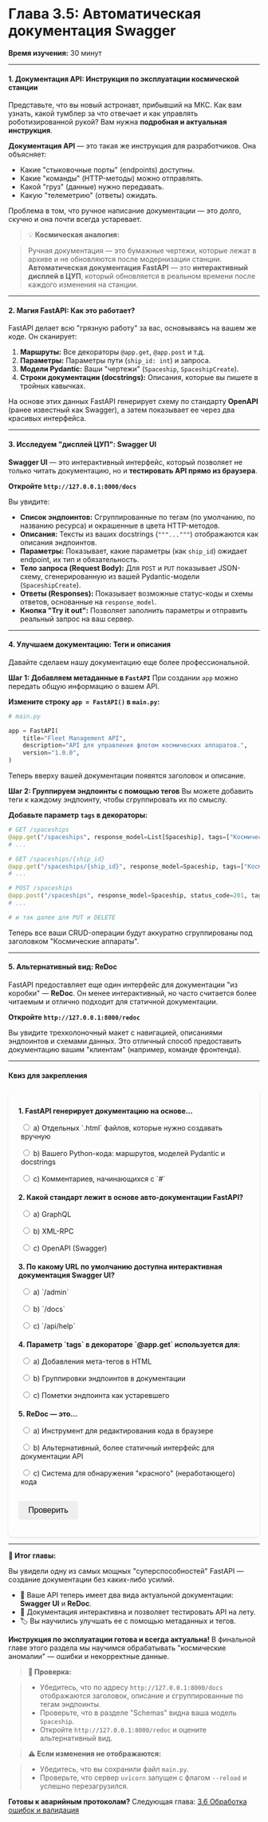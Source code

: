 # **Глава 3.5: Автоматическая документация Swagger**
**Время изучения:** 30 минут

---

#### **1. Документация API: Инструкция по эксплуатации космической станции**
Представьте, что вы новый астронавт, прибывший на МКС. Как вам узнать, какой тумблер за что отвечает и как управлять роботизированной рукой? Вам нужна **подробная и актуальная инструкция**.

**Документация API** — это такая же инструкция для разработчиков. Она объясняет:

- Какие "стыковочные порты" (endpoints) доступны.
- Какие "команды" (HTTP-методы) можно отправлять.
- Какой "груз" (данные) нужно передавать.
- Какую "телеметрию" (ответы) ожидать.

Проблема в том, что ручное написание документации — это долго, скучно и она почти всегда устаревает.

> 💡 **Космическая аналогия:**

> Ручная документация — это бумажные чертежи, которые лежат в архиве и не обновляются после модернизации станции.
> **Автоматическая документация FastAPI** — это **интерактивный дисплей в ЦУП**, который обновляется в реальном времени после каждого изменения на станции.

---

#### **2. Магия FastAPI: Как это работает?**
FastAPI делает всю "грязную работу" за вас, основываясь на вашем же коде. Он сканирует:

1.  **Маршруты:** Все декораторы `@app.get`, `@app.post` и т.д.
2.  **Параметры:** Параметры пути (`ship_id: int`) и запроса.
3.  **Модели Pydantic:** Ваши "чертежи" (`Spaceship`, `SpaceshipCreate`).
4.  **Строки документации (docstrings):** Описания, которые вы пишете в тройных кавычках.

На основе этих данных FastAPI генерирует схему по стандарту **OpenAPI** (ранее известный как Swagger), а затем показывает ее через два красивых интерфейса.

---

#### **3. Исследуем "дисплей ЦУП": Swagger UI**
**Swagger UI** — это интерактивный интерфейс, который позволяет не только читать документацию, но и **тестировать API прямо из браузера**.

**Откройте `http://127.0.0.1:8000/docs`**

Вы увидите:

- **Список эндпоинтов:** Сгруппированные по тегам (по умолчанию, по названию ресурса) и окрашенные в цвета HTTP-методов.
- **Описания:** Тексты из ваших docstrings (`"""..."""`) отображаются как описания эндпоинтов.
- **Параметры:** Показывает, какие параметры (как `ship_id`) ожидает endpoint, их тип и обязательность.
- **Тело запроса (Request Body):** Для `POST` и `PUT` показывает JSON-схему, сгенерированную из вашей Pydantic-модели (`SpaceshipCreate`).
- **Ответы (Responses):** Показывает возможные статус-коды и схемы ответов, основанные на `response_model`.
- **Кнопка "Try it out":** Позволяет заполнить параметры и отправить реальный запрос на ваш сервер.


---

#### **4. Улучшаем документацию: Теги и описания**
Давайте сделаем нашу документацию еще более профессиональной.

**Шаг 1: Добавляем метаданные в `FastAPI`**
При создании `app` можно передать общую информацию о вашем API.

**Измените строку `app = FastAPI()` в `main.py`:**
```python
# main.py

app = FastAPI(
    title="Fleet Management API",
    description="API для управления флотом космических аппаратов.",
    version="1.0.0",
)
```
Теперь вверху вашей документации появятся заголовок и описание.

**Шаг 2: Группируем эндпоинты с помощью тегов**
Вы можете добавить теги к каждому эндпоинту, чтобы сгруппировать их по смыслу.

**Добавьте параметр `tags` в декораторы:**
```python
# GET /spaceships
@app.get("/spaceships", response_model=List[Spaceship], tags=["Космические аппараты"])
# ...

# GET /spaceships/{ship_id}
@app.get("/spaceships/{ship_id}", response_model=Spaceship, tags=["Космические аппараты"])
# ...

# POST /spaceships
@app.post("/spaceships", response_model=Spaceship, status_code=201, tags=["Космические аппараты"])
# ...

# и так далее для PUT и DELETE
```
Теперь все ваши CRUD-операции будут аккуратно сгруппированы под заголовком "Космические аппараты".

---

#### **5. Альтернативный вид: ReDoc**
FastAPI предоставляет еще один интерфейс для документации "из коробки" — **ReDoc**. Он менее интерактивный, но часто считается более читаемым и отлично подходит для статичной документации.

**Откройте `http://127.0.0.1:8000/redoc`**

Вы увидите трехколоночный макет с навигацией, описаниями эндпоинтов и схемами данных. Это отличный способ предоставить документацию вашим "клиентам" (например, команде фронтенда).



---

#### **Квиз для закрепления**

<style>
    #quiz-container {
        border-radius: 8px;
        padding: 20px;
        margin-top: 20px;
        box-shadow: 0 2px 4px rgba(0,0,0,0.1);
    }
    .question {
        margin-bottom: 15px;
    }
    .question p {
        font-weight: bold;
        margin-bottom: 10px;
    }
    #quiz-container label {
        display: block;
        margin-bottom: 5px;
        cursor: pointer;
        padding: 5px;
        border-radius: 4px;
    }
    #quiz-container button {
        border: none;
        padding: 10px 20px;
        border-radius: 5px;
        cursor: pointer;
        font-size: 16px;
        margin-top: 10px;
    }
    #quiz-container button:hover {
    }
    #quiz-results {
        margin-top: 20px;
        padding: 15px;
        border-radius: 5px;
    }
</style>


<div id="quiz-container">
  <form id="quiz-form">
    <div class="question">
      <p>1. FastAPI генерирует документацию на основе...</p>
      <label><input type="radio" name="q1" value="a"> a) Отдельных `.html` файлов, которые нужно создавать вручную</label>
      <label><input type="radio" name="q1" value="b"> b) Вашего Python-кода: маршрутов, моделей Pydantic и docstrings</label>
      <label><input type="radio" name="q1" value="c"> c) Комментариев, начинающихся с `#`</label>
    </div>
    <div class="question">
      <p>2. Какой стандарт лежит в основе авто-документации FastAPI?</p>
      <label><input type="radio" name="q2" value="a"> a) GraphQL</label>
      <label><input type="radio" name="q2" value="b"> b) XML-RPC</label>
      <label><input type="radio" name="q2" value="c"> c) OpenAPI (Swagger)</label>
    </div>
    <div class="question">
      <p>3. По какому URL по умолчанию доступна интерактивная документация Swagger UI?</p>
      <label><input type="radio" name="q3" value="a"> a) `/admin`</label>
      <label><input type="radio" name="q3" value="b"> b) `/docs`</label>
      <label><input type="radio" name="q3" value="c"> c) `/api/help`</label>
    </div>
    <div class="question">
      <p>4. Параметр `tags` в декораторе `@app.get` используется для:</p>
      <label><input type="radio" name="q4" value="a"> a) Добавления мета-тегов в HTML</label>
      <label><input type="radio" name="q4" value="b"> b) Группировки эндпоинтов в документации</label>
      <label><input type="radio" name="q4" value="c"> c) Пометки эндпоинта как устаревшего</label>
    </div>
    <div class="question">
      <p>5. ReDoc — это...</p>
      <label><input type="radio" name="q5" value="a"> a) Инструмент для редактирования кода в браузере</label>
      <label><input type="radio" name="q5" value="b"> b) Альтернативный, более статичный интерфейс для документации API</label>
      <label><input type="radio" name="q5" value="c"> c) Система для обнаружения "красного" (неработающего) кода</label>
    </div>
    <button type="button" onclick="checkQuizAnswers()">Проверить</button>
  </form>
  <div id="quiz-results" style="display:none;"></div>
</div>

<script>
  function checkQuizAnswers() {
    const correctAnswers = { q1: 'b', q2: 'c', q3: 'b', q4: 'b', q5: 'b' };
    const form = document.getElementById('quiz-form');
    const resultsContainer = document.getElementById('quiz-results');
    let score = 0;
    let resultsHTML = '<h4>Результаты:</h4><ul>';

    for (const [question, correctAnswer] of Object.entries(correctAnswers)) {
      const questionDiv = form.querySelector(`input[name="${question}"]`).closest('.question');
      const labels = questionDiv.querySelectorAll('label');
      labels.forEach(l => {
          l.style.color = 'inherit';
          l.style.fontWeight = 'normal';
          l.style.border = 'none';
      });

      const userAnswer = form.elements[question] ? form.elements[question].value : undefined;

      if (userAnswer) {
        const selectedLabel = form.querySelector(`input[name="${question}"][value="${userAnswer}"]`).parentElement;
        if (userAnswer === correctAnswer) {
          score++;
          selectedLabel.style.fontWeight = 'bold';
          resultsHTML += `<li>Вопрос ${question.slice(1)}: <span style="color:green;">Верно!</span></li>`;
        } else {
          selectedLabel.style.fontWeight = 'bold';
          const correctLabel = form.querySelector(`input[name="${question}"][value="${correctAnswer}"]`).parentElement;
          correctLabel.style.fontWeight = 'bold';
          resultsHTML += `<li>Вопрос ${question.slice(1)}: <span style="color:red;">Неверно.</span> Правильный ответ: <b>${correctAnswer.toUpperCase()}</b></li>`;
        }
      } else {
        resultsHTML += `<li>Вопрос ${question.slice(1)}: <span style="color:orange;">Нет ответа.</span></li>`;
      }
    }

    resultsHTML += `</ul><p><b>Ваш результат: ${score} из ${Object.keys(correctAnswers).length}</b></p>`;
    resultsContainer.innerHTML = resultsHTML;
    resultsContainer.style.display = 'block';
  }
</script>


---

**🚀 Итог главы:**

Вы увидели одну из самых мощных "суперспособностей" FastAPI — создание документации без каких-либо усилий.

- 📖 Ваше API теперь имеет два вида актуальной документации: **Swagger UI** и **ReDoc**.
- 🔬 Документация интерактивна и позволяет тестировать API на лету.
- 🏷️ Вы научились улучшать ее с помощью метаданных и тегов.

**Инструкция по эксплуатации готова и всегда актуальна!** В финальной главе этого раздела мы научимся обрабатывать "космические аномалии" — ошибки и некорректные данные.

> **📌 Проверка:**

> - Убедитесь, что по адресу `http://127.0.0.1:8000/docs` отображаются заголовок, описание и сгруппированные по тегам эндпоинты.
> - Проверьте, что в разделе "Schemas" видна ваша модель `Spaceship`.
> - Откройте `http://127.0.0.1:8000/redoc` и оцените альтернативный вид.

> **⚠️ Если изменения не отображаются:**

> - Убедитесь, что вы сохранили файл `main.py`.
> - Проверьте, что сервер `uvicorn` запущен с флагом `--reload` и успешно перезагрузился.

**Готовы к аварийным протоколам?** Следующая глава: [3.6 Обработка ошибок и валидация](error-handling)
